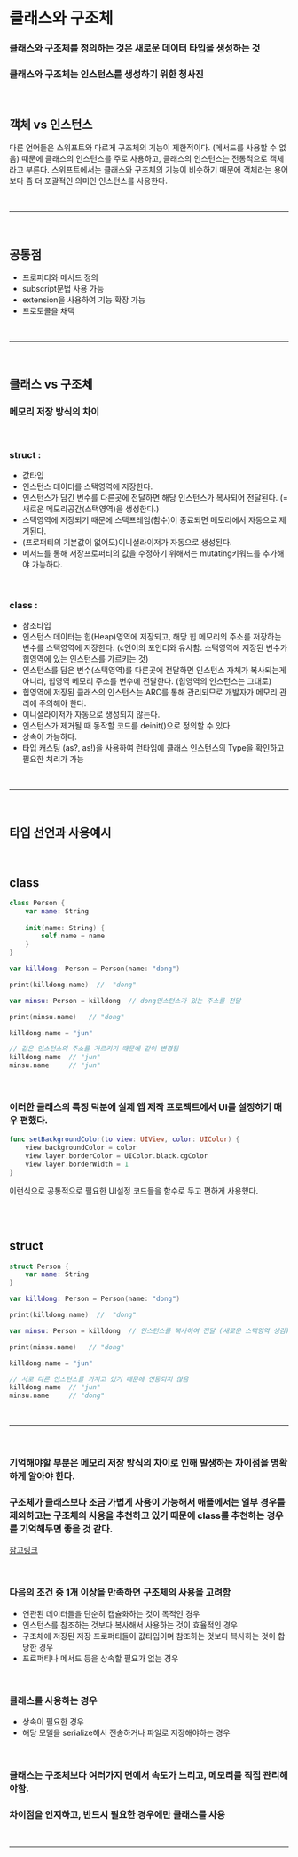# 클래스와 구조체
### 클래스와 구조체를 정의하는 것은 새로운 데이터 타입을 생성하는 것
### 클래스와 구조체는 인스턴스를 생성하기 위한 청사진

<br/>

## 객체 vs 인스턴스
다른 언어들은 스위프트와 다르게 구조체의 기능이 제한적이다. (메서드를 사용할 수 없음) 때문에 클래스의 인스턴스를 주로 사용하고, 클래스의 인스턴스는 전통적으로 객체라고 부른다. 스위프트에서는 클래스와 구조체의 기능이 비슷하기 때문에 객체라는 용어보다 좀 더 포괄적인 의미인 인스턴스를 사용한다.

<br/>

---

<br/>

## 공통점
* 프로퍼티와 메서드 정의
* subscript문법 사용 가능
* extension을 사용하여 기능 확장 가능
* 프로토콜을 채택

<br/>

---

<br/>

## 클래스 vs 구조체
### 메모리 저장 방식의 차이

<br/>

### struct :
* 값타입
* 인스턴스 데이터를 스택영역에 저장한다.
* 인스턴스가 담긴 변수를 다른곳에 전달하면 해당 인스턴스가 복사되어 전달된다. (= 새로운 메모리공간(스택영역)을 생성한다.)
* 스택영역에 저장되기 때문에 스택프레임(함수)이 종료되면 메모리에서 자동으로 제거된다.
* (프로퍼티의 기본값이 없어도)이니셜라이저가 자동으로 생성된다.
* 메서드를 통해 저장프로퍼티의 값을 수정하기 위해서는 mutating키워드를 추가해야 가능하다.

<br/>

### class :
* 참조타입
* 인스턴스 데이터는 힙(Heap)영역에 저장되고, 해당 힙 메모리의 주소를 저장하는 변수를 스택영역에 저장한다. (c언어의 포인터와 유사함. 스택영역에 저장된 변수가 힙영역에 있는 인스턴스를 가르키는 것)
* 인스턴스를 담은 변수(스택영역)를 다른곳에 전달하면 인스턴스 자체가 복사되는게 아니라, 힙영역 메모리 주소를 변수에 전달한다. (힙영역의 인스턴스는 그대로)
* 힙영역에 저장된 클래스의 인스턴스는 ARC를 통해 관리되므로 개발자가 메모리 관리에 주의해야 한다.
* 이니셜라이저가 자동으로 생성되지 않는다.
* 인스턴스가 제거될 때 동작할 코드를 deinit()으로 정의할 수 있다.
* 상속이 가능하다.
* 타입 캐스팅 (as?, as!)을 사용하여 런타임에 클래스 인스턴스의 Type을 확인하고 필요한 처리가 가능

<br/>

---

<br/>

## 타입 선언과 사용예시

<br/>

## **class**
```swift
class Person {
    var name: String
    
    init(name: String) {
        self.name = name
    }
}

var killdong: Person = Person(name: "dong")

print(killdong.name)  //  "dong"

var minsu: Person = killdong  // dong인스턴스가 있는 주소를 전달

print(minsu.name)   // "dong"

killdong.name = "jun"

// 같은 인스턴스의 주소를 가르키기 때문에 같이 변경됨
killdong.name  // "jun"
minsu.name     // "jun"
```

<br/>

### 이러한 클래스의 특징 덕분에 실제 앱 제작 프로젝트에서 UI를 설정하기 매우 편했다.
```swift
func setBackgroundColor(to view: UIView, color: UIColor) {
    view.backgroundColor = color
    view.layer.borderColor = UIColor.black.cgColor
    view.layer.borderWidth = 1
}
```
이런식으로 공통적으로 필요한 UI설정 코드들을 함수로 두고 편하게 사용했다.

<br/>
<br/>

## **struct**
```swift
struct Person {
    var name: String
}

var killdong: Person = Person(name: "dong")

print(killdong.name)  //  "dong"

var minsu: Person = killdong  // 인스턴스를 복사하여 전달 (새로운 스택영역 생김)

print(minsu.name)   // "dong"

killdong.name = "jun"

// 서로 다른 인스턴스를 가지고 있기 때문에 연동되지 않음
killdong.name  // "jun"
minsu.name     // "dong"
```

<br/>

---

<br/>

### 기억해야할 부분은 메모리 저장 방식의 차이로 인해 발생하는 차이점을 명확하게 알아야 한다.
### 구조체가 클래스보다 조금 가볍게 사용이 가능해서 애플에서는 일부 경우를 제외하고는 구조체의 사용을 추천하고 있기 때문에 class를 추천하는 경우를 기억해두면 좋을 것 같다.
[참고링크](https://docs.swift.org/swift-book/LanguageGuide/ClassesAndStructures.html)

<br/>

### 다음의 조건 중 1개 이상을 만족하면 구조체의 사용을 고려함
* 연관된 데이터들을 단순히 캡슐화하는 것이 목적인 경우
* 인스턴스를 참조하는 것보다 복사해서 사용하는 것이 효율적인 경우
* 구조체에 저장된 저장 프로퍼티들이 값타입이며 참조하는 것보다 복사하는 것이 합당한 경우
* 프로퍼티나 메서드 등을 상속할 필요가 없는 경우

<br/>

### 클래스를 사용하는 경우
* 상속이 필요한 경우
* 해당 모델을 serialize해서 전송하거나 파일로 저장해야하는 경우

<br/>

### 클래스는 구조체보다 여러가지 면에서 속도가 느리고, 메모리를 직접 관리해야함. 
### 차이점을 인지하고, 반드시 필요한 경우에만 클래스를 사용

<br/>

---

<br/>

